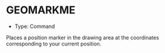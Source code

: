# GEOMARKME

- Type: Command

Places a position marker in the drawing area at the coordinates corresponding to your current position.
